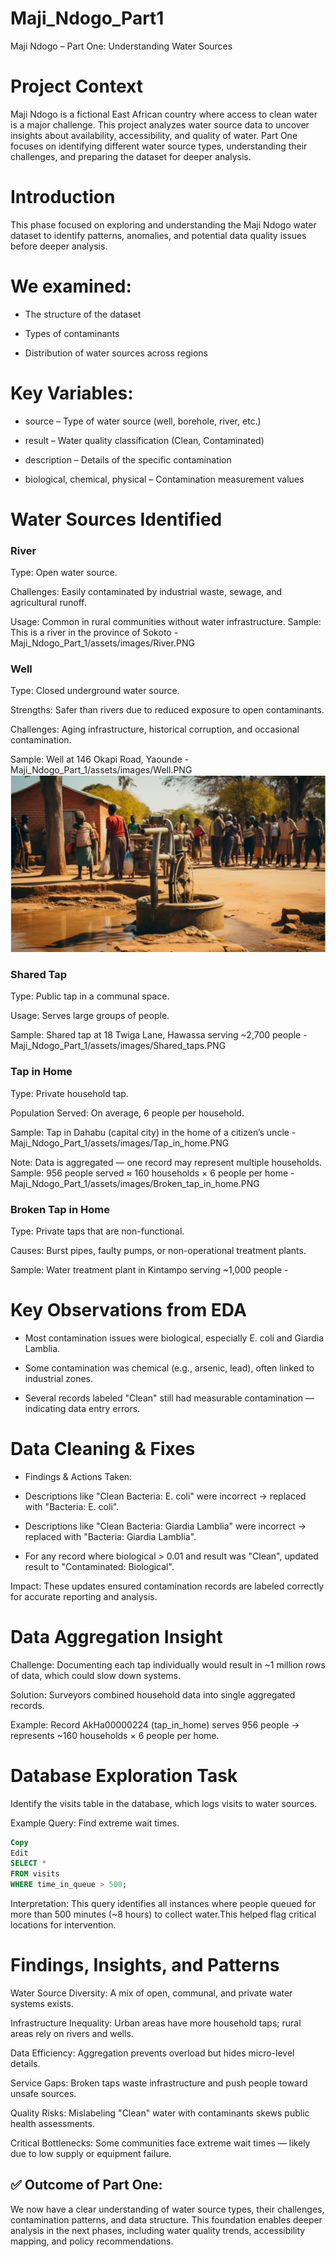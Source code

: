 # Maji_Ndogo_Part1
Maji Ndogo – Part One: Understanding Water Sources

# Project Context
Maji Ndogo is a fictional East African country where access to clean water is a major challenge.
This project analyzes water source data to uncover insights about availability, accessibility, and quality of water.
Part One focuses on identifying different water source types, understanding their challenges, and preparing the dataset for deeper analysis.

# Introduction
This phase focused on exploring and understanding the Maji Ndogo water dataset to identify patterns, anomalies, and potential data quality issues before deeper analysis.

# We examined:

- The structure of the dataset

- Types of contaminants

- Distribution of water sources across regions


# Key Variables:

- source – Type of water source (well, borehole, river, etc.)

- result – Water quality classification (Clean, Contaminated)

- description – Details of the specific contamination

- biological, chemical, physical – Contamination measurement values
  

# Water Sources Identified
### River

  Type: Open water source.

  Challenges: Easily contaminated by industrial waste, sewage, and agricultural runoff.

  Usage: Common in rural communities without water infrastructure.
  Sample: This is a river in the province of Sokoto - Maji_Ndogo_Part_1/assets/images/River.PNG
  

### Well

  Type: Closed underground water source.

  Strengths: Safer than rivers due to reduced exposure to open contaminants.

  Challenges: Aging infrastructure, historical corruption, and occasional contamination.

  Sample: Well at 146 Okapi Road, Yaounde - Maji_Ndogo_Part_1/assets/images/Well.PNG
  ![Well Image](Maji_Ndogo_Part_1/assets/images/Well.PNG)



### Shared Tap

  Type: Public tap in a communal space.

  Usage: Serves large groups of people.

  Sample: Shared tap at 18 Twiga Lane, Hawassa serving ~2,700 people - Maji_Ndogo_Part_1/assets/images/Shared_taps.PNG

### Tap in Home

  Type: Private household tap.

  Population Served: On average, 6 people per household.

  Sample: Tap in Dahabu (capital city) in the home of a citizen’s uncle - Maji_Ndogo_Part_1/assets/images/Tap_in_home.PNG

  Note: Data is aggregated — one record may represent multiple households.
  Sample: 956 people served ≈ 160 households × 6 people per home - Maji_Ndogo_Part_1/assets/images/Broken_tap_in_home.PNG

### Broken Tap in Home

  Type: Private taps that are non-functional.
  
  Causes: Burst pipes, faulty pumps, or non-operational treatment plants.
  
  Sample: Water treatment plant in Kintampo serving ~1,000 people - 


# Key Observations from EDA
- Most contamination issues were biological, especially E. coli and Giardia Lamblia.

- Some contamination was chemical (e.g., arsenic, lead), often linked to industrial zones.

- Several records labeled "Clean" still had measurable contamination — indicating data entry errors.
  

# Data Cleaning & Fixes
- Findings & Actions Taken:

- Descriptions like "Clean Bacteria: E. coli" were incorrect → replaced with "Bacteria: E. coli".

- Descriptions like "Clean Bacteria: Giardia Lamblia" were incorrect → replaced with "Bacteria: Giardia Lamblia".

- For any record where biological > 0.01 and result was "Clean", updated result to "Contaminated: Biological".

Impact:
These updates ensured contamination records are labeled correctly for accurate reporting and analysis.


# Data Aggregation Insight
Challenge: Documenting each tap individually would result in ~1 million rows of data, which could slow down systems.

Solution: Surveyors combined household data into single aggregated records.

Example: Record AkHa00000224 (tap_in_home) serves 956 people → represents ~160 households × 6 people per home.


# Database Exploration Task
Identify the visits table in the database, which logs visits to water sources.

Example Query: Find extreme wait times.

``` sql
Copy
Edit
SELECT *
FROM visits
WHERE time_in_queue > 500;
```

Interpretation: This query identifies all instances where people queued for more than 500 minutes (~8 hours) to collect water.This helped flag critical locations for intervention.


# Findings, Insights, and Patterns
Water Source Diversity: A mix of open, communal, and private water systems exists.

Infrastructure Inequality: Urban areas have more household taps; rural areas rely on rivers and wells.

Data Efficiency: Aggregation prevents overload but hides micro-level details.

Service Gaps: Broken taps waste infrastructure and push people toward unsafe sources.

Quality Risks: Mislabeling "Clean" water with contaminants skews public health assessments.

Critical Bottlenecks: Some communities face extreme wait times — likely due to low supply or equipment failure.



## ✅ Outcome of Part One:
We now have a clear understanding of water source types, their challenges, contamination patterns, and data structure.
This foundation enables deeper analysis in the next phases, including water quality trends, accessibility mapping, and policy recommendations.


